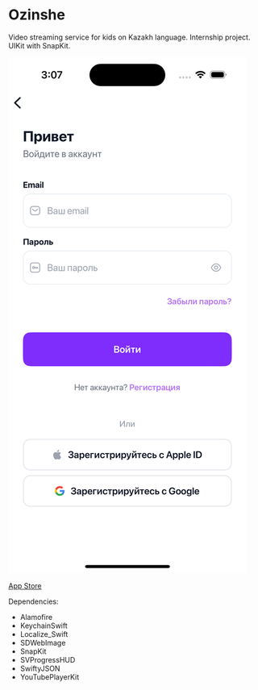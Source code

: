 # Ozinshe
Video streaming service for kids on Kazakh language.
Internship project. UIKit with SnapKit.

![Alt text](https://github.com/AsetB/OzinsheDemo2/blob/87030ec352d1e189b3813b6359e89d7aab743a01/Simulator%20Screenshot%20-%20iPhone%2015%20Pro%20-%202024-04-08%20at%2015.07.30.png?raw=true "Optional Title")

[App Store](https://apps.apple.com/us/app/ozinshe/id1630335072)

Dependencies:
 - Alamofire
 - KeychainSwift
 - Localize_Swift
 - SDWebImage
 - SnapKit
 - SVProgressHUD
 - SwiftyJSON
 - YouTubePlayerKit

